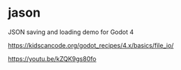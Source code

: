# jason
JSON saving and loading demo for Godot 4

https://kidscancode.org/godot_recipes/4.x/basics/file_io/

https://youtu.be/kZQK9gs80fo

